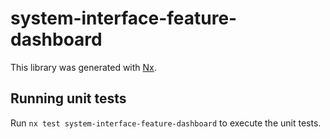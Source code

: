 # system-interface-feature-dashboard

This library was generated with [Nx](https://nx.dev).

## Running unit tests

Run `nx test system-interface-feature-dashboard` to execute the unit tests.
